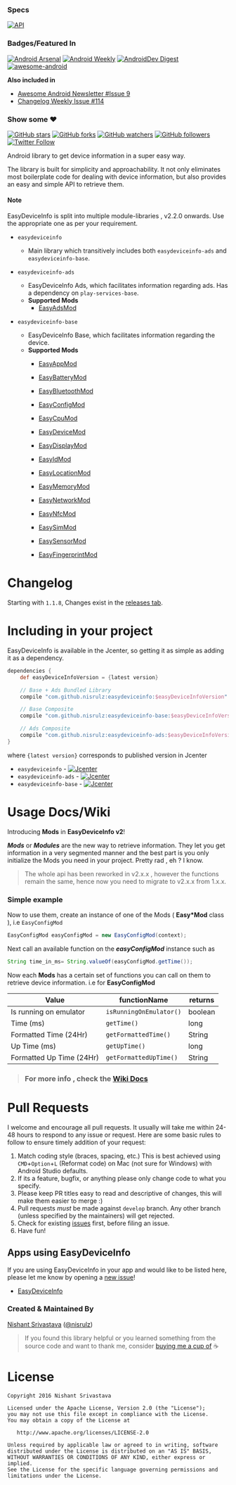 ### Specs

[![API](https://img.shields.io/badge/API-9%2B-orange.svg?style=flat)](https://android-arsenal.com/api?level=9)

### Badges/Featured In

[![Android Arsenal](https://img.shields.io/badge/Android%20Arsenal-EasyDeviceInfo-green.svg?style=true)](https://android-arsenal.com/details/1/3562) [![Android Weekly](https://img.shields.io/badge/Android%20Weekly-%23209-blue.svg)](http://androidweekly.net/issues/issue-209) [![AndroidDev Digest](https://img.shields.io/badge/AndroidDev%20Digest-%2399-blue.svg)](https://www.androiddevdigest.com/digest-99/) [![awesome-android](https://cdn.rawgit.com/sindresorhus/awesome/d7305f38d29fed78fa85652e3a63e154dd8e8829/media/badge.svg)](https://snowdream.github.io/awesome-android/Other.html#Utility)

**Also included in**

+ [Awesome Android Newsletter #Issue 9](https://android.libhunt.com/newsletter/9)
+ [Changelog Weekly Issue #114](http://email.changelog.com/t/t-C0123E3CCEDED6A6)

### Show some :heart:

[![GitHub stars](https://img.shields.io/github/stars/nisrulz/easydeviceinfo.svg?style=social&label=Star)](https://github.com/nisrulz/easydeviceinfo) [![GitHub forks](https://img.shields.io/github/forks/nisrulz/easydeviceinfo.svg?style=social&label=Fork)](https://github.com/nisrulz/easydeviceinfo/fork) [![GitHub watchers](https://img.shields.io/github/watchers/nisrulz/easydeviceinfo.svg?style=social&label=Watch)](https://github.com/nisrulz/easydeviceinfo) [![GitHub followers](https://img.shields.io/github/followers/nisrulz.svg?style=social&label=Follow)](https://github.com/nisrulz/easydeviceinfo)  
[![Twitter Follow](https://img.shields.io/twitter/follow/nisrulz.svg?style=social)](https://twitter.com/nisrulz) 


Android library to get device information in a super easy way.

The library is built for simplicity and approachability. It not only eliminates most boilerplate code for dealing with device information, but also provides an easy and simple API to retrieve them.

#### **Note**

EasyDeviceInfo is split into multiple module-libraries , v2.2.0 onwards. Use the appropriate one as per your requirement.

+  `easydeviceinfo`

    - Main library which transitively includes both `easydeviceinfo-ads` and `easydeviceinfo-base`.

+ `easydeviceinfo-ads`

    -  EasyDeviceInfo Ads, which facilitates information regarding ads. Has a dependency on `play-services-base`.
    -  **Supported Mods**
       + [EasyAdsMod](https://github.com/nisrulz/easydeviceinfo/wiki/Usage#easyadsmod)
+ `easydeviceinfo-base`

    -  EasyDeviceInfo Base, which facilitates information regarding the device.
    -  **Supported Mods**
        + [EasyAppMod](https://github.com/nisrulz/easydeviceinfo/wiki/Usage#easyappmod)
      
        + [EasyBatteryMod](https://github.com/nisrulz/easydeviceinfo/wiki/Usage#easybatterymod)
      
        + [EasyBluetoothMod](https://github.com/nisrulz/easydeviceinfo/wiki/Usage#easybluetoothmod)
      
        + [EasyConfigMod](https://github.com/nisrulz/easydeviceinfo/wiki/Usage#easyconfigmod)
      
        + [EasyCpuMod](https://github.com/nisrulz/easydeviceinfo/wiki/Usage#easycpumod)
      
        + [EasyDeviceMod](https://github.com/nisrulz/easydeviceinfo/wiki/Usage#easydevicemod)
      
        + [EasyDisplayMod](https://github.com/nisrulz/easydeviceinfo/wiki/Usage#easydisplaymod)
      
        + [EasyIdMod](https://github.com/nisrulz/easydeviceinfo/wiki/Usage#easyidmod)
      
        + [EasyLocationMod](https://github.com/nisrulz/easydeviceinfo/wiki/Usage#easylocationmod)
      
        + [EasyMemoryMod](https://github.com/nisrulz/easydeviceinfo/wiki/Usage#easymemorymod)
      
        + [EasyNetworkMod](https://github.com/nisrulz/easydeviceinfo/wiki/Usage#easynetworkmod)
      
        + [EasyNfcMod](https://github.com/nisrulz/easydeviceinfo/wiki/Usage#easynfcmod)
      
        + [EasySimMod](https://github.com/nisrulz/easydeviceinfo/wiki/Usage#easysimmod)
      
        + [EasySensorMod](https://github.com/nisrulz/easydeviceinfo/wiki/Usage#easysensormod)
      
        + [EasyFingerprintMod](https://github.com/nisrulz/easydeviceinfo/wiki/Usage#easyfingerprintmod)

# Changelog

Starting with `1.1.8`, Changes exist in the [releases tab](https://github.com/nisrulz/easydeviceinfo/releases).

# Including in your project

EasyDeviceInfo is available in the Jcenter, so getting it as simple as adding it as a dependency.

```gradle
dependencies {
    def easyDeviceInfoVersion = {latest version}

    // Base + Ads Bundled Library
    compile "com.github.nisrulz:easydeviceinfo:$easyDeviceInfoVersion"

    // Base Composite
    compile "com.github.nisrulz:easydeviceinfo-base:$easyDeviceInfoVersion"

    // Ads Composite
    compile "com.github.nisrulz:easydeviceinfo-ads:$easyDeviceInfoVersion"
}

```

where `{latest version}` corresponds to published version in Jcenter

+ `easydeviceinfo` - [ ![Jcenter](https://api.bintray.com/packages/nisrulz/maven/com.github.nisrulz%3Aeasydeviceinfo/images/download.svg) ](https://bintray.com/nisrulz/maven/com.github.nisrulz%3Aeasydeviceinfo/_latestVersion)
+	`easydeviceinfo-ads` - [ ![Jcenter](https://api.bintray.com/packages/nisrulz/maven/easydeviceinfo-ads/images/download.svg) ](https://bintray.com/nisrulz/maven/easydeviceinfo-ads/_latestVersion)
+	`easydeviceinfo-base` - [ ![Jcenter](https://api.bintray.com/packages/nisrulz/maven/easydeviceinfo-base/images/download.svg) ](https://bintray.com/nisrulz/maven/easydeviceinfo-base/_latestVersion)

# Usage Docs/Wiki

Introducing **Mods** in **EasyDeviceInfo v2**!

 ***Mods*** or ***Modules*** are the new way to retrieve information. They let you get information in a very segmented manner and the best part is you only initialize the Mods you need in your project. Pretty rad , eh ?  I know.

> The whole api has been reworked in v2.x.x , however the functions remain the same, hence now you need to migrate to v2.x.x from 1.x.x.

### Simple example

Now to use them, create an instance of one of the Mods ( **Easy\*Mod** class ), i.e `EasyConfigMod`

```java
EasyConfigMod easyConfigMod = new EasyConfigMod(context);
```
Next call an available function on the ***easyConfigMod*** instance such as

```java
String time_in_ms= String.valueOf(easyConfigMod.getTime());
```

Now each **Mods** has a certain set of functions you can call on them to retrieve device information. i.e for  **EasyConfigMod**

|Value|functionName|returns
|---|---|---|
|Is running on emulator|`isRunningOnEmulator()`|boolean
|Time (ms)|`getTime()`|long
|Formatted Time (24Hr)|`getFormattedTime()`|String
|Up Time (ms)|`getUpTime()`|long
|Formatted Up Time (24Hr)|`getFormattedUpTime()`|String

> ### For more info , check the **[Wiki Docs](https://github.com/nisrulz/easydeviceinfo/wiki/Usage)**

# Pull Requests

I welcome and encourage all pull requests. It usually will take me within 24-48 hours to respond to any issue or request. Here are some basic rules to follow to ensure timely addition of your request:

  1. Match coding style (braces, spacing, etc.) This is best achieved using `CMD`+`Option`+`L` (Reformat code) on Mac (not sure for Windows) with Android Studio defaults.
  2. If its a feature, bugfix, or anything please only change code to what you specify.
  3. Please keep PR titles easy to read and descriptive of changes, this will make them easier to merge :)
  4. Pull requests _must_ be made against `develop` branch. Any other branch (unless specified by the maintainers) will get rejected.
  5. Check for existing [issues](https://github.com/nisrulz/easydeviceinfo/issues) first, before filing an issue.  
  6. Have fun!

## Apps using EasyDeviceInfo

If you are using EasyDeviceInfo in your app and would like to be listed here, please let me know by opening a [new issue](https://github.com/nisrulz/easydeviceinfo/issues/new)!

 * [EasyDeviceInfo](https://play.google.com/store/apps/details?id=in.excogitation.deviceinfo)


### Created & Maintained By

[Nishant Srivastava](https://github.com/nisrulz) ([@nisrulz](https://www.twitter.com/nisrulz))


> If you found this library helpful or you learned something from the source code and want to thank me, consider [buying me a cup of](https://www.paypal.me/nisrulz) :coffee:

License
=======

    Copyright 2016 Nishant Srivastava

    Licensed under the Apache License, Version 2.0 (the "License");
    you may not use this file except in compliance with the License.
    You may obtain a copy of the License at

       http://www.apache.org/licenses/LICENSE-2.0

    Unless required by applicable law or agreed to in writing, software
    distributed under the License is distributed on an "AS IS" BASIS,
    WITHOUT WARRANTIES OR CONDITIONS OF ANY KIND, either express or implied.
    See the License for the specific language governing permissions and
    limitations under the License.

